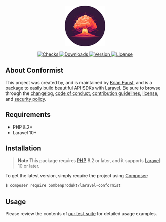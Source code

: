 <p align="center">
    <a href="https://bombenprodukt.com" target="_blank">
        <img src="https://raw.githubusercontent.com/BombenProdukt/assets/main/logo-text.svg" width="128" alt="BombenProdukt Logo" />
    </a>
</p>

<p align="center">
    <a href="https://github.com/faustbrian/laravel-conformist/actions">
        <img src="https://badge.sh/github/check-runs/BombenProdukt/laravel-conformist" alt="Checks" />
    </a>
    <a href="https://packagist.org/packages/bombenprodukt/laravel-conformist">
        <img src="https://badge.sh/packagist/downloads/BombenProdukt/laravel-conformist" alt="Downloads" />
    </a>
    <a href="https://packagist.org/packages/bombenprodukt/laravel-conformist">
        <img src="https://badge.sh/packagist/version/BombenProdukt/laravel-conformist" alt="Version" />
    </a>
    <a href="https://packagist.org/packages/bombenprodukt/laravel-conformist">
        <img src="https://badge.sh/packagist/license/BombenProdukt/laravel-conformist" alt="License" />
    </a>
</p>

## About Conformist

This project was created by, and is maintained by [Brian Faust](https://github.com/faustbrian), and is a package to easily build beautiful API SDKs with [Laravel](https://laravel.com/). Be sure to browse through the [changelog](CHANGELOG.md), [code of conduct](.github/CODE_OF_CONDUCT.md), [contribution guidelines](.github/CONTRIBUTING.md), [license](LICENSE), and [security policy](.github/SECURITY.md).

## Requirements

- PHP 8.2+
- Laravel 10+

## Installation

> **Note**
> This package requires [PHP](https://www.php.net/) 8.2 or later, and it supports [Laravel](https://laravel.com/) 10 or later.

To get the latest version, simply require the project using [Composer](https://getcomposer.org/):

```bash
$ composer require bombenprodukt/laravel-conformist
```

## Usage

Please review the contents of [our test suite](/tests) for detailed usage examples.
